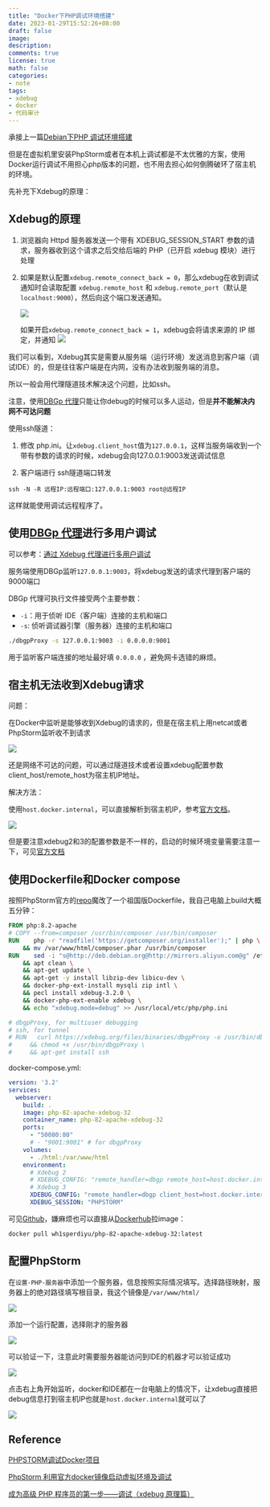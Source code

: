 ```yaml
---
title: "Docker下PHP调试环境搭建"
date: 2023-01-29T15:52:26+08:00
draft: false
image: 
description: 
comments: true
license: true
math: false
categories:
- note
tags:
- xdebug
- docker
- 代码审计
---
```




承接上一篇[Debian下PHP 调试环境搭建](https://blog.wh1sper.com/posts/debian%E4%B8%8Bphp%E8%B0%83%E8%AF%95%E7%8E%AF%E5%A2%83%E6%90%AD%E5%BB%BA/)

但是在虚拟机里安装PhpStorm或者在本机上调试都是不太优雅的方案，使用Docker运行调试不用担心php版本的问题，也不用去担心如何倒腾破环了宿主机的环境。

先补充下Xdebug的原理：

## Xdebug的原理

1. 浏览器向 Httpd 服务器发送一个带有 XDEBUG_SESSION_START 参数的请求，服务器收到这个请求之后交给后端的 PHP（已开启 xdebug 模块）进行处理

2. 如果是默认配置`xdebug.remote_connect_back = 0`，那么xdebug在收到调试通知时会读取配置 `xdebug.remote_host` 和 `xdebug.remote_port`（默认是 `localhost:9000`），然后向这个端口发送通知。

   ![](https://raw.githubusercontent.com/Anthem-whisper/imgbed/main/img/202301291609691.gif)

   如果开启`xdebug.remote_connect_back = 1`，xdebug会将请求来源的 IP 绑定，并通知
   ![](https://raw.githubusercontent.com/Anthem-whisper/imgbed/main/img/202301291620726.gif)

我们可以看到，Xdebug其实是需要从服务端（运行环境）发送消息到客户端（调试IDE）的，但是往往客户端是在内网，没有办法收到服务端的消息。

所以一般会用代理隧道技术解决这个问题，比如ssh。

注意，使用[DBGp 代理](https://xdebug.org/docs/dbgpProxy)只能让你debug的时候可以多人运动，但是**并不能解决内网不可达问题**

使用ssh隧道：

1. 修改 php.ini。让`xdebug.client_host`值为`127.0.0.1`，这样当服务端收到一个带有参数的请求的时候，xdebug会向127.0.0.1:9003发送调试信息

2. 客户端进行 ssh隧道端口转发

```
ssh -N -R 远程IP:远程端口:127.0.0.1:9003 root@远程IP
```

这样就能使用调试远程程序了。



## 使用[DBGp 代理](https://xdebug.org/docs/dbgpProxy)进行多用户调试﻿

可以参考：[通过 Xdebug 代理进行多用户调试](https://phpstorm.org/multiuser-debugging-via-xdebug-proxies.html)﻿

服务端使用DBGp监听`127.0.0.1:9003`，将xdebug发送的请求代理到客户端的9000端口

DBGp 代理可执行文件接受两个主要参数：

- `-i`：用于侦听 IDE（客户端）连接的主机和端口
- `-s`: 侦听调试器引擎（服务器）连接的主机和端口

```bash
./dbgpProxy -s 127.0.0.1:9003 -i 0.0.0.0:9001
```

用于监听客户端连接的地址最好填 `0.0.0.0` ，避免网卡选错的麻烦。

## 宿主机无法收到Xdebug请求

问题：

在Docker中监听是能够收到Xdebug的请求的，但是在宿主机上用netcat或者PhpStorm监听收不到请求

![](https://raw.githubusercontent.com/Anthem-whisper/imgbed/main/img/202301291551797.png)

还是网络不可达的问题，可以通过隧道技术或者设置xdebug配置参数client_host/remote_host为宿主机IP地址。

解决方法：

使用`host.docker.internal`，可以直接解析到宿主机IP，参考[官方文档](https://docs.docker.com/desktop/networking/#use-cases-and-workarounds-for-all-platforms)。

![](https://raw.githubusercontent.com/Anthem-whisper/imgbed/main/img/202301291634184.png)

但是要注意xdebug2和3的配置参数是不一样的，启动的时候环境变量需要注意一下，可见[官方文档](https://xdebug.org/docs/upgrade_guide#Step-Debugging)

## 使用Dockerfile和Docker compose

按照PhpStorm官方的[repo](https://github.com/JetBrains/phpstorm-docker-images/blob/master/php-82-apache-xdebug-32/Dockerfile)魔改了一个祖国版Dockerfile，我自己电脑上build大概五分钟：

```dockerfile
FROM php:8.2-apache
# COPY --from=composer /usr/bin/composer /usr/bin/composer
RUN    php -r "readfile('https://getcomposer.org/installer');" | php \
    && mv /var/www/html/composer.phar /usr/bin/composer
RUN    sed -i "s@http://deb.debian.org@http://mirrors.aliyun.com@g" /etc/apt/sources.list \
    && apt clean \
    && apt-get update \
    && apt-get -y install libzip-dev libicu-dev \
    && docker-php-ext-install mysqli zip intl \
    && pecl install xdebug-3.2.0 \
    && docker-php-ext-enable xdebug \
    && echo "xdebug.mode=debug" >> /usr/local/etc/php/php.ini

# dbgpProxy, for multiuser debugging
# ssh, for tunnel
# RUN   curl https://xdebug.org/files/binaries/dbgpProxy -o /usr/bin/dbgpProxy \
#     && chmod +x /usr/bin/dbgpProxy \
#     && apt-get install ssh

```

docker-compose.yml:

```yaml
version: '3.2'
services:
  webserver:
    build: .
    image: php-82-apache-xdebug-32
    container_name: php-82-apache-xdebug-32
    ports:
      - "50080:80"
      # - "9001:9001" # for dbgpProxy
    volumes:
      - ./html:/var/www/html
    environment:
      # Xdebug 2
      # XDEBUG_CONFIG: "remote_handler=dbgp remote_host=host.docker.internal idekey=PHPSTORM" 
      # Xdebug 3
      XDEBUG_CONFIG: "remote_handler=dbgp client_host=host.docker.internal" 
      XDEBUG_SESSION: "PHPSTORM"
```

可见[Github](https://github.com/Anthem-whisper/docker-debug-images)，嫌麻烦也可以直接从[Dockerhub](https://hub.docker.com/r/wh1sperdiyu/php-82-apache-xdebug-32)拉image：

```bash
docker pull wh1sperdiyu/php-82-apache-xdebug-32:latest
```

## 配置PhpStorm

在`设置-PHP-服务器`中添加一个服务器，信息按照实际情况填写。选择路径映射，服务器上的绝对路径填写根目录，我这个镜像是`/var/www/html/`

![](https://raw.githubusercontent.com/Anthem-whisper/imgbed/main/img/202301301841125.png)

添加一个运行配置，选择刚才的服务器

![](https://raw.githubusercontent.com/Anthem-whisper/imgbed/main/img/202301301844891.png)

可以验证一下，注意此时需要服务器能访问到IDE的机器才可以验证成功

![](https://raw.githubusercontent.com/Anthem-whisper/imgbed/main/img/202301301845909.png)

点击右上角开始监听，docker和IDE都在一台电脑上的情况下，让xdebug直接把debug信息打到宿主机IP也就是`host.docker.internal`就可以了

![](https://raw.githubusercontent.com/Anthem-whisper/imgbed/main/img/202301292235122.png)

## Reference

[PHPSTORM调试Docker项目](https://www.freebuf.com/articles/web/266512.html)

[PhpStorm 利用官方docker镜像启动虚拟环境及调试](https://www.chawu.top/blog/2022-04/phpstorm-docker-xdebug.html)

[成为高级 PHP 程序员的第一步——调试（xdebug 原理篇）](https://learnku.com/articles/4090/the-first-step-to-becoming-a-senior-php-programmer-debugging-xdebug-principle)

